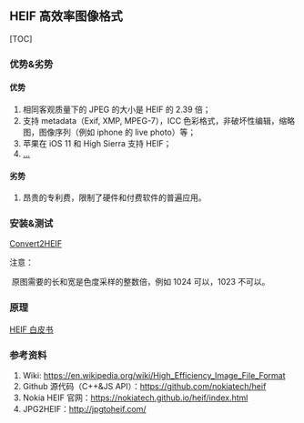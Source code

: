 ## HEIF 高效率图像格式

[TOC]

### 优势&劣势

#### 优势

1. 相同客观质量下的 JPEG 的大小是 HEIF 的 2.39 倍；
2. 支持 metadata（Exif, XMP, MPEG-7），ICC 色彩格式，非破坏性编辑，缩略图，图像序列（例如 iphone 的 live photo）等；
3. 苹果在 iOS 11 和 High Sierra 支持 HEIF；
4. […](https://zh.wikipedia.org/wiki/%E9%AB%98%E6%95%88%E7%8E%87%E5%9B%BE%E5%83%8F%E6%96%87%E4%BB%B6%E6%A0%BC%E5%BC%8F#.E7.89.B9.E6.80.A7.E6.AF.94.E8.BE.83)

#### 劣势

1. 昂贵的专利费，限制了硬件和付费软件的普遍应用。

### 安装&测试

[Convert2HEIF](http://jpgtoheif.com/)

注意：

​	原图需要的长和宽是色度采样的整数倍，例如 1024 可以，1023 不可以。

### 原理

[HEIF 白皮书](https://github.com/NewRegin/codec-research/blob/master/HEVC/heif%20%E7%99%BD%E7%9A%AE%E4%B9%A6.docx)

### 参考资料

1. Wiki: https://en.wikipedia.org/wiki/High_Efficiency_Image_File_Format
2. Github 源代码（C++&JS API）：https://github.com/nokiatech/heif
3. Nokia HEIF 官网：https://nokiatech.github.io/heif/index.html
4. JPG2HEIF：http://jpgtoheif.com/


